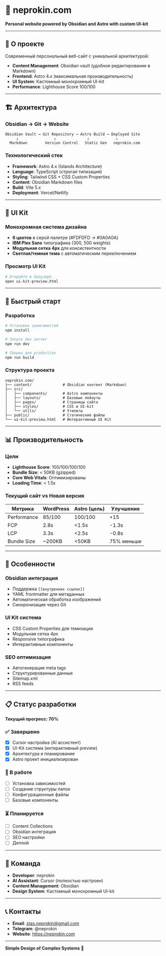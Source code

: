 # 🚀 neprokin.com

**Personal website powered by Obsidian and Astro with custom UI-kit**

---

## 🎯 О проекте

Современный персональный веб-сайт с уникальной архитектурой:
- **Content Management**: Obsidian vault (удобное редактирование в Markdown)
- **Frontend**: Astro 4.x (максимальная производительность)
- **UI System**: Кастомный монохромный UI-kit
- **Performance**: Lighthouse Score 100/100

---

## 🏗️ Архитектура

### **Obsidian → Git → Website**
```
Obsidian Vault → Git Repository → Astro Build → Deployed Site
     ↓                ↓              ↓            ↓
  Markdown        Version Control   Static Gen   neprokin.com
```

### **Технологический стек**
- **Framework**: Astro 4.x (Islands Architecture)
- **Language**: TypeScript (строгая типизация)
- **Styling**: Tailwind CSS + CSS Custom Properties
- **Content**: Obsidian Markdown files
- **Build**: Vite 5.x
- **Deployment**: Vercel/Netlify

---

## 🎨 UI Kit

### **Монохромная система дизайна**
- **6 цветов** в серой палитре (#FDFDFD → #0A0A0A)
- **IBM Plex Sans** типографика (300, 500 weights)
- **Модульная сетка 4px** для консистентности
- **Светлая/темная тема** с автоматическим переключением

### **Просмотр UI Kit**
```bash
# Откройте в браузере
open ui-kit-preview.html
```

---

## 🚀 Быстрый старт

### **Разработка**
```bash
# Установка зависимостей
npm install

# Запуск dev server
npm run dev

# Сборка для production  
npm run build
```

### **Структура проекта**
```
neprokin.com/
├── content/              # Obsidian контент (Markdown)
├── src/
│   ├── components/       # Astro компоненты
│   ├── layouts/          # Базовые лейауты
│   ├── pages/            # Страницы сайта
│   ├── styles/           # CSS и UI-kit
│   └── utils/            # Утилиты
├── public/               # Статические файлы
└── ui-kit-preview.html   # Интерактивный UI Kit
```

---

## 📊 Производительность

### **Цели**
- **Lighthouse Score**: 100/100/100/100
- **Bundle Size**: < 50KB (gzipped)
- **Core Web Vitals**: Оптимизированы
- **Loading Time**: < 1.5s

### **Текущий сайт vs Новая версия**
| Метрика | WordPress | Astro (цель) | Улучшение |
|---------|-----------|--------------|-----------|
| Performance | 85/100 | 100/100 | +15 |
| FCP | 2.8s | <1.5s | -1.3s |
| LCP | 3.3s | <2.5s | -0.8s |
| Bundle Size | ~200KB | <50KB | 75% меньше |

---

## 🔧 Особенности

### **Obsidian интеграция**
- Поддержка `[[внутренних ссылок]]`
- YAML frontmatter для метаданных  
- Автоматическая обработка изображений
- Синхронизация через Git

### **UI Kit система**
- CSS Custom Properties для темизации
- Модульная сетка 4px
- Responsive типографика
- Интерактивные компоненты

### **SEO оптимизация**
- Автогенерация meta tags
- Структурированные данные
- Sitemap.xml
- RSS feeds

---

## 📋 Статус разработки

**Текущий прогресс: 70%**

### ✅ Завершено
- [x] Cursor настройка (AI ассистент)
- [x] UI-Kit система (интерактивный preview)
- [x] Архитектура и планирование
- [x] Astro проект инициализирован

### 🚧 В работе
- [ ] Установка зависимостей
- [ ] Создание структуры папок
- [ ] Конфигурационные файлы
- [ ] Базовые компоненты

### ⏳ Планируется
- [ ] Content Collections
- [ ] Obsidian интеграция
- [ ] SEO настройки
- [ ] Деплой

---

## 🎯 Команда

- **Developer**: neprokin
- **AI Assistant**: Cursor (полностью настроен)
- **Content Management**: Obsidian
- **Design System**: Кастомный монохромный UI-kit

---

## 📞 Контакты

- **Email**: stas.neprokin@gmail.com
- **Telegram**: @neprokin
- **Website**: https://neprokin.com

---

**Simple Design of Complex Systems** 🎨